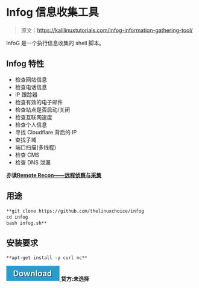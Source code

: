 # Infog 信息收集工具

> 原文：<https://kalilinuxtutorials.com/infog-information-gathering-tool/>

InfoG 是一个执行信息收集的 shell 脚本。

## **Infog 特性**

*   检查网站信息
*   检查电话信息
*   IP 跟踪器
*   检查有效的电子邮件
*   检查站点是否启动/关闭
*   检查互联网速度
*   检查个人信息
*   寻找 Cloudflare 背后的 IP
*   查找子域
*   端口扫描(多线程)
*   检查 CMS
*   检查 DNS 泄漏

**亦读[Remote Recon——远程侦察与采集](https://kalilinuxtutorials.com/remoterecon-remote-recon-collection/)**

## **用途**

```
**git clone https://github.com/thelinuxchoice/infog
cd infog
bash infog.sh** 
```

## **安装要求**

```
**apt-get install -y curl nc** 
```

[![](img//d861a9096555aeb1980fc054015933d7.png) ](https://github.com/thelinuxchoice/infog) **贷方:未选择**